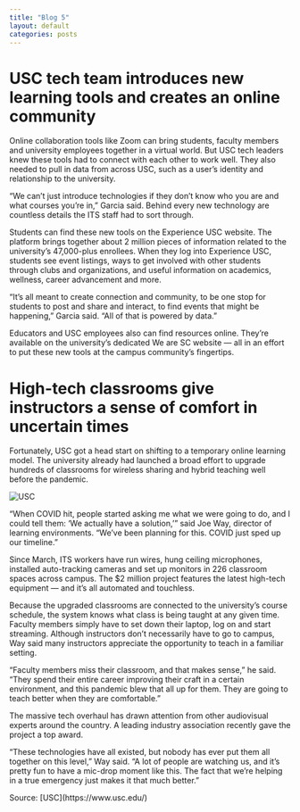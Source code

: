 ```yaml
---
title: "Blog 5"
layout: default
categories: posts
---
```

<html lang="en">
<body>  
  <h1>USC tech team introduces new learning tools and creates an online community</h1>
  <p>Online collaboration tools like Zoom can bring students, faculty members and university employees together in a virtual world. But USC tech leaders knew these tools had to connect with each other to work well. They also needed to pull in data from across USC, such as a user’s identity and relationship to the university.</p>

  <p>“We can’t just introduce technologies if they don’t know who you are and what courses you’re in,” Garcia said. Behind every new technology are countless details the ITS staff had to sort through.</p>

  <p>Students can find these new tools on the Experience USC website. The platform brings together about 2 million pieces of information related to the university’s 47,000-plus enrollees. When they log into Experience USC, students see event listings, ways to get involved with other students through clubs and organizations, and useful information on academics, wellness, career advancement and more.</p>

  <p>“It’s all meant to create connection and community, to be one stop for students to post and share and interact, to find events that might be happening,” Garcia said. “All of that is powered by data.”</p>

  <p>Educators and USC employees also can find resources online. They’re available on the university’s dedicated We are SC website — all in an effort to put these new tools at the campus community’s fingertips.</p>

  <h1> High-tech classrooms give instructors a sense of comfort in uncertain times </h1>
  <p>Fortunately, USC got a head start on shifting to a temporary online learning model. The university already had launched a broad effort to upgrade hundreds of classrooms for wireless sharing and hybrid teaching well before the pandemic.</p>

  <img src="https://news.usc.edu/files/2020/09/high-tech-classrooms-web-480x295.jpg" alt="USC">

  <p>“When COVID hit, people started asking me what we were going to do, and I could tell them: ‘We actually have a solution,’” said Joe Way, director of learning environments. “We’ve been planning for this. COVID just sped up our timeline.”</p>

  <p>Since March, ITS workers have run wires, hung ceiling microphones, installed auto-tracking cameras and set up monitors in 226 classroom spaces across campus. The $2 million project features the latest high-tech equipment — and it’s all automated and touchless.</p>

  <p>Because the upgraded classrooms are connected to the university’s course schedule, the system knows what class is being taught at any given time. Faculty members simply have to set down their laptop, log on and start streaming. Although instructors don’t necessarily have to go to campus, Way said many instructors appreciate the opportunity to teach in a familiar setting.</p>

  <p>“Faculty members miss their classroom, and that makes sense,” he said. “They spend their entire career improving their craft in a certain environment, and this pandemic blew that all up for them. They are going to teach better when they are comfortable.”</p>

  <p>The massive tech overhaul has drawn attention from other audiovisual experts around the country. A leading industry association recently gave the project a top award.</p>

  <p>“These technologies have all existed, but nobody has ever put them all together on this level,” Way said. “A lot of people are watching us, and it’s pretty fun to have a mic-drop moment like this. The fact that we’re helping in a true emergency just makes it that much better.”</p>

<p> Source: [USC](https://www.usc.edu/) </p>

</body>
</html>
